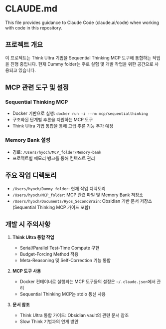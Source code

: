 # CLAUDE.md

This file provides guidance to Claude Code (claude.ai/code) when working with code in this repository.

## 프로젝트 개요

이 프로젝트는 Think Ultra 기법을 Sequential Thinking MCP 도구에 통합하는 작업을 진행 중입니다. 현재 Dummy folder는 주로 실험 및 개발 작업을 위한 공간으로 사용되고 있습니다.

## MCP 관련 도구 및 설정

### Sequential Thinking MCP
- Docker 기반으로 실행: `docker run -i --rm mcp/sequentialthinking`
- 구조화된 단계별 추론을 지원하는 MCP 도구
- Think Ultra 기법 통합을 통해 고급 추론 기능 추가 예정

### Memory Bank 설정
- 경로: `/Users/hyoch/MCP_folder/Memory-bank`
- 프로젝트별 메모리 뱅크를 통해 컨텍스트 관리

## 주요 작업 디렉토리

- `/Users/hyoch/Dummy folder`: 현재 작업 디렉토리
- `/Users/hyoch/MCP_folder`: MCP 관련 파일 및 Memory Bank 저장소
- `/Users/hyoch/Documents/Hyos_SecondBrain`: Obsidian 기반 문서 저장소 (Sequential Thinking MCP 가이드 포함)

## 개발 시 주의사항

1. **Think Ultra 통합 작업**
   - Serial/Parallel Test-Time Compute 구현
   - Budget-Forcing Method 적용
   - Meta-Reasoning 및 Self-Correction 기능 통합

2. **MCP 도구 사용**
   - Docker 컨테이너로 실행되는 MCP 도구들의 설정은 `~/.claude.json`에서 관리
   - Sequential Thinking MCP는 stdio 통신 사용

3. **문서 참조**
   - Think Ultra 통합 가이드: Obsidian vault의 관련 문서 참조
   - Slow Think 기법과의 연계 방안